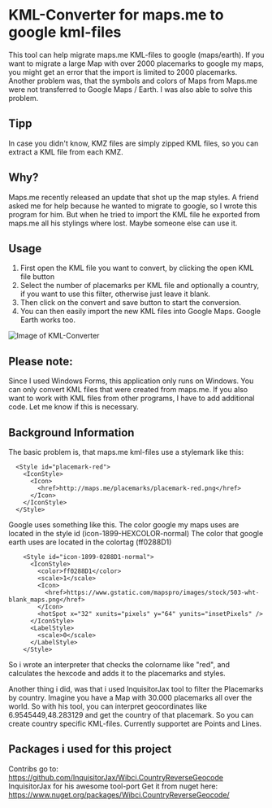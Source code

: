 # KML-Converter for maps.me to google kml-files
This tool can help migrate maps.me KML-files to google (maps/earth). 
If you want to migrate a large Map with over 2000 placemarks to google my maps,
you might get an error that the import is limited to 2000 placemarks. 
Another problem was, that the symbols and colors of Maps from Maps.me were not transferred to Google Maps / Earth. I was also able to solve this problem.

## Tipp
In case you didn't know, KMZ files are simply zipped KML files, so you can extract a KML file from each KMZ.

## Why?
Maps.me recently released an update that shot up the map styles. A friend asked me for help because he wanted to migrate to google, so I wrote this program for him.
But when he tried to import the KML file he exported from maps.me all his stylings where lost. Maybe someone else can use it.


## Usage

1. First open the KML file you want to convert, by clicking the open KML file button
2. Select the number of placemarks per KML file and optionally a country, if you want to use this filter, otherwise just leave it blank.
3. Then click on the convert and save button to start the conversion.
4. You can then easily import the new KML files into Google Maps. Google Earth works too.

![Image of KML-Converter](https://www.frederikm.de/wp-content/uploads/2020/12/MapsPort.png)

## Please note:
Since I used Windows Forms, this application only runs on Windows.
You can only convert KML files that were created from maps.me.
If you also want to work with KML files from other programs, I have to add additional code. 
Let me know if this is necessary.

## Background Information
The basic problem is, that maps.me kml-files use a stylemark like this:
```
  <Style id="placemark-red">
    <IconStyle>
      <Icon>
        <href>http://maps.me/placemarks/placemark-red.png</href>
      </Icon>
    </IconStyle>
  </Style>
```

Google uses something like this.
The color google my maps uses are located in the style id (icon-1899-HEXCOLOR-normal)
The color that google earth uses are located in the colortag (<color>ff0288D1</color>)
```
    <Style id="icon-1899-0288D1-normal">
      <IconStyle>
        <color>ff0288D1</color>
        <scale>1</scale>
        <Icon>
          <href>https://www.gstatic.com/mapspro/images/stock/503-wht-blank_maps.png</href>
        </Icon>
        <hotSpot x="32" xunits="pixels" y="64" yunits="insetPixels" />
      </IconStyle>
      <LabelStyle>
        <scale>0</scale>
      </LabelStyle>
    </Style>
```
So i wrote an interpreter that checks the colorname like "red", and calculates the hexcode and adds it to the placemarks and styles.

Another thing i did, was that i used InquisitorJax tool to filter the Placemarks by country.
Imagine you have a Map with 30.000 placemarks all over the world. So with his tool, you can interpret geocordinates like <coordinates>6.9545449,48.283129</coordinates>
and get the country of that placemark. So you can create country specific KML-files. Currently supportet are Points and Lines.

## Packages i used for this project
Contribs go to: https://github.com/InquisitorJax/Wibci.CountryReverseGeocode InquisitorJax for his awesome tool-port
Get it from nuget here: https://www.nuget.org/packages/Wibci.CountryReverseGeocode/


